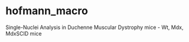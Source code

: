 # hofmann_macro

Single-Nuclei Analysis in Duchenne Muscular Dystrophy mice - Wt, Mdx, MdxSCID mice
